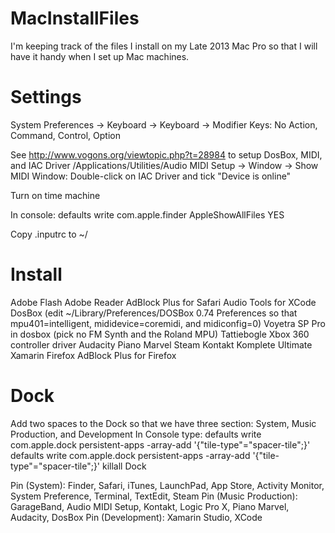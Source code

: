 MacInstallFiles
===============

I'm keeping track of the files I install on my Late 2013 Mac Pro so that I will have it handy when I set up Mac machines.

Settings
========
System Preferences -> Keyboard -> Keyboard -> Modifier Keys: No Action, Command, Control, Option

See http://www.vogons.org/viewtopic.php?t=28984 to setup DosBox, MIDI, and IAC Driver
/Applications/Utilities/Audio MIDI Setup -> Window -> Show MIDI Window: Double-click on IAC Driver and tick "Device is online"

Turn on time machine

In console: defaults write com.apple.finder AppleShowAllFiles YES

Copy .inputrc to ~/

Install
=======
Adobe Flash
Adobe Reader
AdBlock Plus for Safari
Audio Tools for XCode
DosBox (edit ~/Library/Preferences/DOSBox 0.74 Preferences so that mpu401=intelligent, mididevice=coremidi, and midiconfig=0)
Voyetra SP Pro in dosbox (pick no FM Synth and the Roland MPU)
Tattiebogle Xbox 360 controller driver
Audacity
Piano Marvel
Steam
Kontakt Komplete Ultimate
Xamarin
Firefox
AdBlock Plus for Firefox

Dock
====
Add two spaces to the Dock so that we have three section: System, Music Production, and Development
In Console type:
defaults write com.apple.dock persistent-apps -array-add '{"tile-type"="spacer-tile";}'
defaults write com.apple.dock persistent-apps -array-add '{"tile-type"="spacer-tile";}'
killall Dock

Pin (System): Finder, Safari, iTunes, LaunchPad, App Store, Activity Monitor, System Preference, Terminal, TextEdit, Steam
Pin (Music Production): GarageBand, Audio MIDI Setup, Kontakt, Logic Pro X, Piano Marvel, Audacity, DosBox
Pin (Development): Xamarin Studio, XCode
